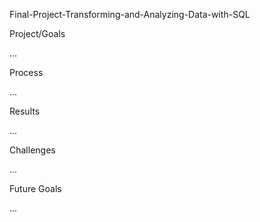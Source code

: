 
Final-Project-Transforming-and-Analyzing-Data-with-SQL

Project/Goals

...

Process

...

Results

...

Challenges

...

Future Goals

...
